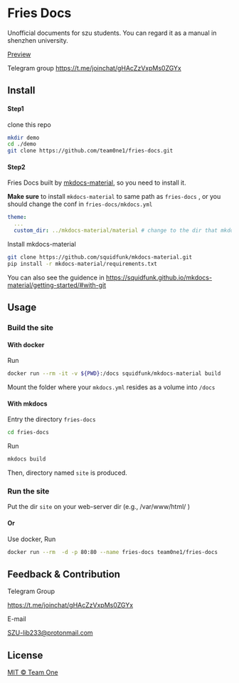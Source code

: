 # Fries Docs

Unofficial documents for szu students. You can regard it as a manual in shenzhen university.

[Preview](https://team0ne1.github.io/fries-docs/site/)

Telegram group https://t.me/joinchat/gHAcZzVxpMs0ZGYx 

## Install

#### Step1

clone this repo

``` bash
mkdir demo
cd ./demo
git clone https://github.com/team0ne1/fries-docs.git
```



#### Step2

Fries Docs built by [mkdocs-material](https://github.com/squidfunk/mkdocs-material), so you need to install it.

**Make sure** to install `mkdocs-material` to same path as `fries-docs` , or you should change the conf in `fries-docs/mkdocs.yml` 

``` yaml
theme:
  ...
  custom_dir: ../mkdocs-material/material # change to the dir that mkdocs-material installed
```

Install mkdocs-material

``` bash
git clone https://github.com/squidfunk/mkdocs-material.git
pip install -r mkdocs-material/requirements.txt
```

You can also see the guidence in https://squidfunk.github.io/mkdocs-material/getting-started/#with-git



## Usage

### Build the site

#### With docker

Run

```bash
docker run --rm -it -v ${PWD}:/docs squidfunk/mkdocs-material build
```

Mount the folder where your `mkdocs.yml` resides as a volume into `/docs`

#### With mkdocs

Entry the directory `fries-docs`

```bash
cd fries-docs
```

Run

``` bash
mkdocs build
```



Then,  directory named `site` is produced. 



### Run the site

Put the dir `site` on your web-server dir (e.g.,  /var/www/html/ )

#### Or

Use docker, Run

```bash
docker run --rm  -d -p 80:80 --name fries-docs team0ne1/fries-docs
```



## Feedback & Contribution

Telegram Group

https://t.me/joinchat/gHAcZzVxpMs0ZGYx

E-mail 

SZU-lib233@protonmail.com



## License

[MIT © Team One](https://github.com/team0ne1/fries-docs/blob/main/LICENSE)

